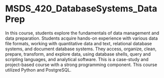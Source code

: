 # MSDS_420_DatabaseSystems_DataPrep
In this course, students explore the fundamentals of data management and data preparation. Students acquire hands-on experience with various data file formats, working with quantitative data and text, relational database systems, and document database systems. They access, organize, clean, prepare, transform, and explore data, using database shells, query and scripting languages, and analytical software. This is a case-study and project-based course with a strong programming component. This course utilized Python and PostgreSQL.
